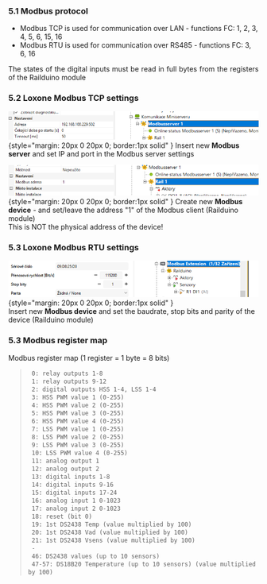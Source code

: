 ### 5.1 Modbus protocol

- Modbus TCP is used for communication over LAN - functions FC: 1, 2, 3, 4, 5, 6, 15, 16
- Modbus RTU is used for communication over RS485 - functions FC: 3, 6, 16

<p style="text-align: justify;">
The states of the digital inputs must be read in full bytes from the registers of the Railduino module
</p>

### 5.2 Loxone Modbus TCP settings

![](media/lox_mod_sett_1.png){style="margin: 20px 0 20px 0; border:1px solid" }
Insert new **Modbus server** and set IP and port in the Modbus server settings

![](media/lox_mod_sett_2.png){style="margin: 20px 0 20px 0; border:1px solid" }
Create new **Modbus device** - and set/leave the address "1" of the Modbus client (Railduino module)  
This is NOT the physical address of the device!

### 5.3 Loxone Modbus RTU settings

![](media/lox_mod_sett_3.png){style="margin: 20px 0 20px 0; border:1px solid" }  
Insert new **Modbus device** and set the baudrate, stop bits and parity of the device (Railduino module)  

### 5.3 Modbus register map

Modbus register map (1 register = 1 byte = 8 bits)
   
>      0: relay outputs 1-8  
>      1: relay outputs 9-12  
>      2: digital outputs HSS 1-4, LSS 1-4  
>      3: HSS PWM value 1 (0-255)  
>      4: HSS PWM value 2 (0-255)  
>      5: HSS PWM value 3 (0-255)  
>      6: HSS PWM value 4 (0-255)  
>      7: LSS PWM value 1 (0-255)  
>      8: LSS PWM value 2 (0-255)  
>      9: LSS PWM value 3 (0-255)  
>      10: LSS PWM value 4 (0-255)  
>      11: analog output 1  
>      12: analog output 2  
>      13: digital inputs 1-8  
>      14: digital inputs 9-16  
>      15: digital inputs 17-24  
>      16: analog input 1 0-1023  
>      17: analog input 2 0-1023  
>      18: reset (bit 0)  
>      19: 1st DS2438 Temp (value multiplied by 100)  
>      20: 1st DS2438 Vad (value multiplied by 100)  
>      21: 1st DS2438 Vsens (value multiplied by 100)  
>      -  
>      46: DS2438 values (up to 10 sensors)  
>      47-57: DS18B20 Temperature (up to 10 sensors) (value multiplied by 100)





